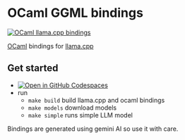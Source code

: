 # OCaml GGML bindings

[![OCaml llama.cpp bindings](https://github.com/TheCBaH/ocaml-ggml/actions/workflows/build.yml/badge.svg?branch=main)](https://github.com/TheCBaH/ocaml-ggmk/actions/workflows/build.yml)

[OCaml](https://ocaml.org/) bindings for [llama.cpp](https://github.com/ggerganov/llama.cpp)

## Get started
* [![Open in GitHub Codespaces](https://github.com/codespaces/badge.svg)](https://github.com/codespaces/new?hide_repo_select=true&ref=main&repo=965378964)
* run
  * `make build` build llama.cpp and ocaml bindings
  * `make models` download models
  * `make simple` runs simple LLM model

Bindings are generated using gemini AI so use it with care.

